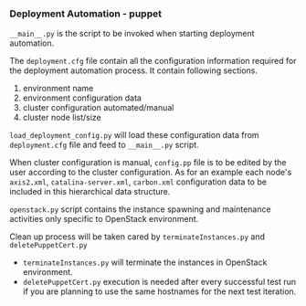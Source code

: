 ### Deployment Automation - puppet

`__main__.py` is the script to be invoked when starting deployment automation.

The `deployment.cfg` file contain all the configuration information required for the 
deployment automation process.
It contain following sections.

1. environment name
2. environment configuration data
3. cluster configuration automated/manual
4. cluster node list/size

`load_deployment_config.py` will load these configuration data from `deployment.cfg` file
and feed to `__main__.py` script.

When cluster configuration is manual, `config.pp` file is to be edited by the user
according to the cluster configuration.
As for an example each node's `axis2.xml`, `catalina-server.xml`, `carbon.xml` configuration 
data to be included in this hierarchical data structure.

`openstack.py` script contains the instance spawning and maintenance activities only
specific to OpenStack environment.

Clean up process will be taken cared by `terminateInstances.py` and `deletePuppetCert.py`
* `terminateInstances.py` will terminate the instances in OpenStack environment.
* `deletePuppetCert.py` execution is needed after every successful test run if you are
planning to use the same hostnames for the next test iteration.
